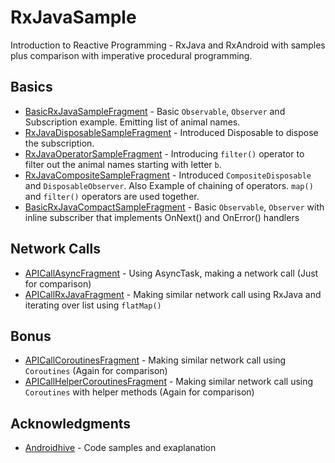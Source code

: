 # RxJavaSample
Introduction to Reactive Programming - RxJava and RxAndroid with samples plus comparison with imperative procedural programming.

## Basics
* [BasicRxJavaSampleFragment](https://github.com/DroidLove/RxJavaSample/blob/master/app/src/main/java/inc/yoman/rxjavasample/fragment/BasicRxJavaSampleFragment.kt) - Basic `Observable`, `Observer` and Subscription example. Emitting list of animal names.
* [RxJavaDisposableSampleFragment](https://github.com/DroidLove/RxJavaSample/blob/master/app/src/main/java/inc/yoman/rxjavasample/fragment/RxJavaDisposableSampleFragment.kt) - Introduced Disposable to dispose the subscription.
* [RxJavaOperatorSampleFragment](https://github.com/DroidLove/RxJavaSample/blob/master/app/src/main/java/inc/yoman/rxjavasample/fragment/RxJavaOperatorSampleFragment.kt) - Introducing `filter()` operator to filter out the animal names starting with letter `b`.
* [RxJavaCompositeSampleFragment](https://github.com/DroidLove/RxJavaSample/blob/master/app/src/main/java/inc/yoman/rxjavasample/fragment/RxJavaCompositeSampleFragment.kt) - Introduced `CompositeDisposable` and `DisposableObserver`. Also Example of chaining of operators. `map()` and `filter()` operators are used together.
* [BasicRxJavaCompactSampleFragment](https://github.com/DroidLove/RxJavaSample/blob/master/app/src/main/java/inc/yoman/rxjavasample/fragment/BasicRxJavaCompactSampleFragment.kt) - Basic `Observable`, `Observer` with inline subscriber that implements OnNext() and OnError() handlers

## Network Calls
* [APICallAsyncFragment](https://github.com/DroidLove/RxJavaSample/blob/master/app/src/main/java/inc/yoman/rxjavasample/fragment/APICallAsyncFragment.kt) - Using AsyncTask, making a network call (Just for comparison)
* [APICallRxJavaFragment](https://github.com/DroidLove/RxJavaSample/blob/master/app/src/main/java/inc/yoman/rxjavasample/fragment/APICallRxJavaFragment.kt) - Making similar network call using RxJava and iterating over list using `flatMap()` 

## Bonus
* [APICallCoroutinesFragment](https://github.com/DroidLove/RxJavaSample/blob/master/app/src/main/java/inc/yoman/rxjavasample/fragment/APICallCoroutinesFragment.kt) - Making similar network call using `Coroutines` (Again for comparison)
* [APICallHelperCoroutinesFragment](https://github.com/DroidLove/RxJavaSample/blob/master/app/src/main/java/inc/yoman/rxjavasample/fragment/APICallHelperCoroutinesFragment.kt) - Making similar network call using `Coroutines` with helper methods (Again for comparison)

## Acknowledgments

* [Androidhive](https://www.androidhive.info/RxJava/) - Code samples and exaplanation
